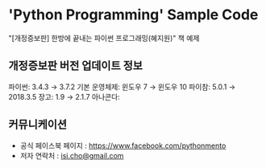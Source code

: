 # 'Python Programming' Sample Code
"[개정증보판] 한방에 끝내는 파이썬 프로그래밍(혜지원)" 책 예제

## 개정증보판 버전 업데이트 정보
파이썬: 3.4.3 → 3.7.2
기본 운영체제: 윈도우 7 → 윈도우 10
파이참: 5.0.1 → 2018.3.5
장고: 1.9 → 2.1.7
아나콘다:  

## 커뮤니케이션
- 공식 페이스북 페이지 : https://www.facebook.com/pythonmento
- 저자 연락처 : isi.cho@gmail.com

